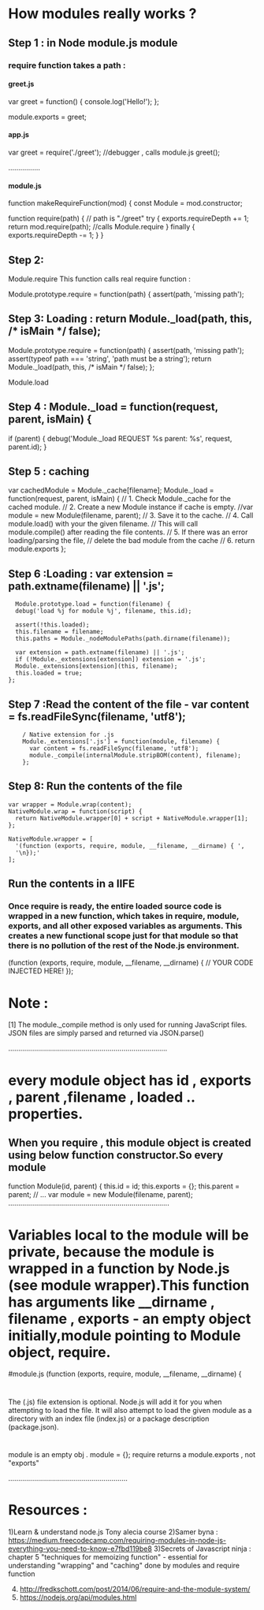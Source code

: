 # How modules really works ?

## Step 1 : in Node module.js module
### require function takes a path :

#### greet.js

var greet = function() {
	console.log('Hello!');
};

module.exports = greet;

#### app.js

var greet = require('./greet'); //debugger , calls module.js
greet();

................
#### module.js

function makeRequireFunction(mod) {
  const Module = mod.constructor;

  function require(path) {  // path is "./greet"
    try {
      exports.requireDepth += 1;
      return mod.require(path);    //calls Module.require
    } finally {
      exports.requireDepth -= 1;
    }
  }

    
 ## Step 2:
 Module.require
 This function calls real require function : 
 
 Module.prototype.require = function(path) {
  assert(path, 'missing path');

## Step 3: Loading : return Module._load(path, this, /* isMain */ false);


Module.prototype.require = function(path) {
  assert(path, 'missing path');
  assert(typeof path === 'string', 'path must be a string');
  return Module._load(path, this, /* isMain */ false);
};

Module.load

## Step 4 : Module._load = function(request, parent, isMain) {
  if (parent) {
    debug('Module._load REQUEST %s parent: %s', request, parent.id);
  }
  
  ## Step 5 : caching 
  
  
  
  var cachedModule = Module._cache[filename];
  Module._load = function(request, parent, isMain) {
  // 1. Check Module._cache for the cached module.
  // 2. Create a new Module instance if cache is empty. //var module = new Module(filename, parent);
  // 3. Save it to the cache.
  // 4. Call module.load() with your the given filename.
  //    This will call module.compile() after reading the file contents.
  // 5. If there was an error loading/parsing the file,
  //    delete the bad module from the cache
  // 6. return module.exports
};
  
  ## Step 6 :Loading  : var extension = path.extname(filename) || '.js';
  
	  Module.prototype.load = function(filename) {
	  debug('load %j for module %j', filename, this.id);

	  assert(!this.loaded);
	  this.filename = filename;
	  this.paths = Module._nodeModulePaths(path.dirname(filename));

	  var extension = path.extname(filename) || '.js';
	  if (!Module._extensions[extension]) extension = '.js';
	  Module._extensions[extension](this, filename);
	  this.loaded = true;
	};
	
## Step 7 :Read the content of the file - var content = fs.readFileSync(filename, 'utf8');
		/ Native extension for .js
		Module._extensions['.js'] = function(module, filename) {
		  var content = fs.readFileSync(filename, 'utf8');
		  module._compile(internalModule.stripBOM(content), filename);
		};


## Step 8: Run the contents of the file
	var wrapper = Module.wrap(content);
	NativeModule.wrap = function(script) {
	  return NativeModule.wrapper[0] + script + NativeModule.wrapper[1];
	};

	NativeModule.wrapper = [
	  '(function (exports, require, module, __filename, __dirname) { ',
	  '\n});'
	];



## Run the contents in a IIFE 


### Once require is ready, the entire loaded source code is wrapped in a new function, which takes in require, module, exports, and all other exposed variables as arguments. This creates a new functional scope just for that module so that there is no pollution of the rest of the Node.js environment.

(function (exports, require, module, __filename, __dirname) {
  // YOUR CODE INJECTED HERE!
});


# Note :
[1] The module._compile method is only used for running JavaScript files. JSON files are simply parsed and returned via JSON.parse()


................................................................................

# every module object has id , exports , parent ,filename , loaded .. properties.

## When you require , this module object is created using below function constructor.So every module 

function Module(id, parent) {
  this.id = id;
  this.exports = {};
  this.parent = parent;
  // ...
var module = new Module(filename, parent);
.................................................................................
# Variables local to the module will be private, because the module is wrapped in a function by Node.js (see module wrapper).This function has arguments like __dirname , filename , exports - an empty object initially,module pointing to Module object, require.
#module.js
(function (exports, require, module, __filename, __dirname) {


#
The (.js) file extension is optional. Node.js will add it for you when attempting to load the file. It will also attempt to load the given module as a directory with an index file (index.js) or a package description (package.json).

#
module is an  empty obj .
module = {};
require returns a module.exports  , not "exports"

............................................................


# Resources :
1)Learn & understand node.js Tony alecia course
2)Samer byna :
  https://medium.freecodecamp.com/requiring-modules-in-node-js-everything-you-need-to-know-e7fbd119be8
3)Secrets of Javascript ninja : 
      chapter 5 "techniques for memoizing function" - essential for understanding "wrapping" and "caching" done by modules and require function
 
4) http://fredkschott.com/post/2014/06/require-and-the-module-system/
5) https://nodejs.org/api/modules.html














